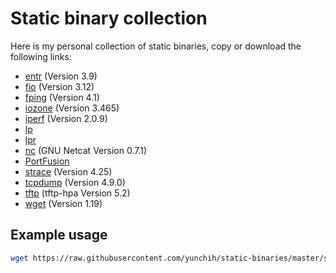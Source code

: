 
# Static binary collection

Here is my personal collection of static binaries, copy or download the following links:

- [entr](https://raw.githubusercontent.com/yunchih/static-binaries/master/entr) (Version 3.9)
- [fio](https://raw.githubusercontent.com/yunchih/static-binaries/master/fio) (Version 3.12)
- [fping](https://raw.githubusercontent.com/yunchih/static-binaries/master/fping) (Version 4.1)
- [iozone](https://raw.githubusercontent.com/yunchih/static-binaries/master/iozone) (Version 3.465)
- [iperf](https://raw.githubusercontent.com/yunchih/static-binaries/master/iperf) (Version 2.0.9)
- [lp](https://raw.githubusercontent.com/yunchih/static-binaries/master/lp)
- [lpr](https://raw.githubusercontent.com/yunchih/static-binaries/master/lpr)
- [nc](https://raw.githubusercontent.com/yunchih/static-binaries/master/nc) (GNU Netcat Version 0.7.1)
- [PortFusion](https://raw.githubusercontent.com/yunchih/static-binaries/master/PortFusion)
- [strace](https://raw.githubusercontent.com/yunchih/static-binaries/master/strace) (Version 4.25)
- [tcpdump](https://raw.githubusercontent.com/yunchih/static-binaries/master/tcpdump) (Version 4.9.0)
- [tftp](https://raw.githubusercontent.com/yunchih/static-binaries/master/tftp) (tftp-hpa Version 5.2)
- [wget](https://raw.githubusercontent.com/yunchih/static-binaries/master/wget) (Version 1.19)

## Example usage

```bash
wget https://raw.githubusercontent.com/yunchih/static-binaries/master/strace -O /tmp/strace && chmod +x /tmp/strace
```
